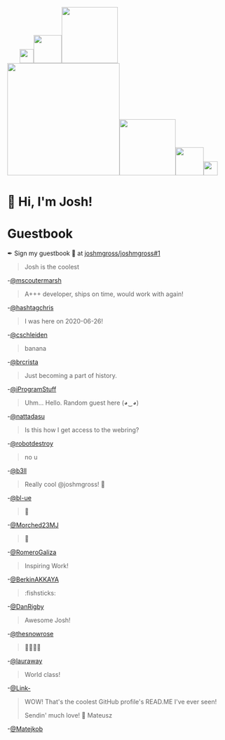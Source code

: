 <img src="https://github.githubassets.com/images/mona-whisper.gif" width="4px"><img src="https://github.githubassets.com/images/mona-whisper.gif" width="8px"><img src="https://github.githubassets.com/images/mona-whisper.gif" width="16px"><img src="https://github.githubassets.com/images/mona-whisper.gif" width="32px"><img src="https://github.githubassets.com/images/mona-whisper.gif" width="64px"><img src="https://github.githubassets.com/images/mona-whisper.gif" width="128px"><img src="https://github.githubassets.com/images/mona-whisper.gif" width="256px"><img src="https://github.githubassets.com/images/mona-whisper.gif" width="128px"><img src="https://github.githubassets.com/images/mona-whisper.gif" width="64px"><img src="https://github.githubassets.com/images/mona-whisper.gif" width="32px"><img src="https://github.githubassets.com/images/mona-whisper.gif" width="16px"><img src="https://github.githubassets.com/images/mona-whisper.gif" width="8px"><img src="https://github.githubassets.com/images/mona-whisper.gif" width="4px">

# :wave: Hi, I'm Josh!


# Guestbook

✒ Sign my guestbook 📖 at [joshmgross/joshmgross#1](https://github.com/joshmgross/joshmgross/issues/1)

<!--START:guestbook-->
> Josh is the coolest

-[@mscoutermarsh](https://github.com/mscoutermarsh)

> A+++ developer, ships on time, would work with again!

-[@hashtagchris](https://github.com/hashtagchris)

> I was here on 2020-06-26!

-[@cschleiden](https://github.com/cschleiden)

> banana

-[@brcrista](https://github.com/brcrista)

> Just becoming a part of history.

-[@iProgramStuff](https://github.com/iProgramStuff)

> Uhm... Hello. Random guest here (◕‿◕)

-[@nattadasu](https://github.com/nattadasu)

> Is this how I get access to the webring?

-[@robotdestroy](https://github.com/robotdestroy)

> no u

-[@b3ll](https://github.com/b3ll)

> Really cool @joshmgross! 🚀 

-[@bl-ue](https://github.com/bl-ue)

> :wave: 

-[@Morched23MJ](https://github.com/Morched23MJ)

>  🚀

-[@RomeroGaliza](https://github.com/RomeroGaliza)

> Inspiring Work!

-[@BerkinAKKAYA](https://github.com/BerkinAKKAYA)

> :fishsticks: 

-[@DanRigby](https://github.com/DanRigby)

> Awesome Josh!

-[@thesnowrose](https://github.com/thesnowrose)

> 🚀🚀🚀🚀

-[@lauraway](https://github.com/lauraway)

> World class!

-[@Link-](https://github.com/Link-)

> WOW! That's the coolest GitHub profile's READ.ME I've ever seen! 
> 
> Sendin' much love! 🫶
> Mateusz

-[@Matejkob](https://github.com/Matejkob)
<!--END:guestbook-->
